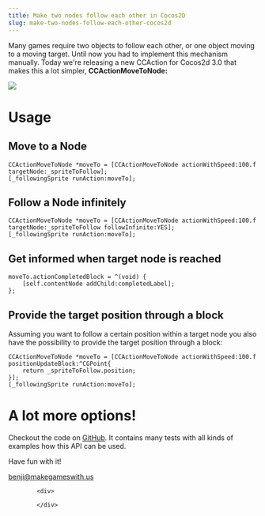 ```yaml
---
title: Make two nodes follow each other in Cocos2D
slug: make-two-nodes-follow-each-other-cocos2d
---            
```


Many games require two objects to follow each other, or one object moving to a moving target. Until now you had to implement this mechanism manually. Today we're releasing a new CCAction for Cocos2d 3.0 that makes this a lot simpler, **CCActionMoveToNode:**

![](https://static.makegameswith.us/gamernews_images/ku2p3b2C4g/ActionFollowMovingTut.gif)

# Usage

## Move to a Node

    CCActionMoveToNode *moveTo = [CCActionMoveToNode actionWithSpeed:100.f targetNode:_spriteToFollow];
    [_followingSprite runAction:moveTo];

## Follow a Node infinitely

    CCActionMoveToNode *moveTo = [CCActionMoveToNode actionWithSpeed:100.f targetNode:_spriteToFollow followInfinite:YES];
    [_followingSprite runAction:moveTo];

## Get informed when target node is reached

    moveTo.actionCompletedBlock = ^(void) {
        [self.contentNode addChild:completedLabel];
    };

## Provide the target position through a block

   Assuming you want to follow a certain position within a target node you also have the possibility to provide the target position through a block:

    CCActionMoveToNode *moveTo = [CCActionMoveToNode actionWithSpeed:100.f positionUpdateBlock:^CGPoint{
        return _spriteToFollow.position;
    }];
    [_followingSprite runAction:moveTo];

# A lot more options!

Checkout the code on [GitHub](https://github.com/MakeGamesWithUs/CCActionMoveToNode). It contains many tests with all kinds of examples how this API can be used.

Have fun with it!

benji@makegameswith.us

            <div>

            </div>

